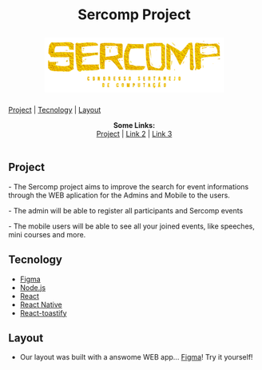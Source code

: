 <h1 align="center">
  <p>Sercomp Project</p>
  <img src="./src/assets/logo-title.png" alt="logo.png" >
</h1>

[Project](#Project) <span>|<span>
[Tecnology](#Tecnology) <span>|<span>
[Layout](#Layout) 

<p align="center">
  <b>Some Links:</b><br>
  <a href="Project">Project</a> |
  <a href="#">Link 2</a> |
  <a href="#">Link 3</a>
  <br><br>
</p>

## Project

<p>
   - The Sercomp project aims to improve the search for event informations through the WEB aplication for the Admins and Mobile to the users.
<p>
<p>
  - The admin will be able to register all participants and Sercomp events
</p>
<p>
  - The mobile users will be able to see all your joined events, like speeches, mini courses and more.
</p>

## Tecnology
- [Figma](https://www.figma.com/)
- [Node.js](https://nodejs.org/en/)
- [React](https://reactjs.org)
- [React Native](https://facebook.github.io/react-native/)
- [React-toastify](https://fkhadra.github.io/react-toastify/introduction/)

## Layout 

- Our layout was built with a answome WEB app...
[Figma](https://www.figma.com/)!
Try it yourself!
